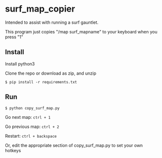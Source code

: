 # surf_map_copier

Intended to assist with running a surf gauntlet.

This program just copies "/map surf_mapname" to your keyboard when you press "1"


## Install

Install python3

Clone the repo or download as zip, and unzip

`$ pip install -r requirements.txt`

## Run

`$ python copy_surf_map.py`

Go next map: `ctrl + 1`

Go previous map: `ctrl + 2`

Restart: `ctrl + backspace`

Or, edit the appropriate section of copy_surf_map.py to set your own hotkeys
